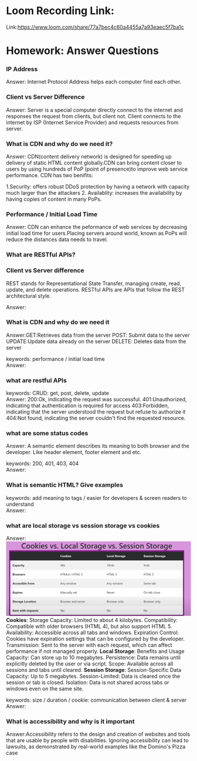 # Loom Recording Link:

Link:https://www.loom.com/share/77a7bec4c60a4455a7a93eaec5f7ba1c

# Homework: Answer Questions

### IP Address

Answer: Internet Protocol Address helps each computer find each other.

### Client vs Server Difference

Answer: Server is a special computer directly connect to the internet and responses the request from clients, but client not. Client connects to the internet by ISP (Internet Service Provider) and requests resources from server.

### What is CDN and why do we need it?

Answer: CDN(content delivery network) is designed for speeding up delivery of static HTML content globally.CDN can bring content closer to users by using hundreds of PoP (point of presence)to improve web service performance.
CDN has two benifits:

1.Security: offers robust DDoS protection by having a network with capacity much larger than the attackers 2. Availablity: increases the availability by having copies of content in many PoPs.

### Performance / Initial Load Time

Answer:
CDN can enhance the peformance of web services by decreasing initial load time for users.Placing servers around world, known as PoPs will reduce the distances data needs to travel.

### What are RESTful APIs?

### Client vs Server difference

REST stands for Representational State Transfer, managing create, read, update, and delete operations. RESTful APIs are APIs that follow the REST architectural style.

Answer:

### What is CDN and why do we need it

Answer:GET:Retrieves data from the server
POST: Submit data to the server
UPDATE:Update data already on the server
DELETE: Deletes data from the server

keywords: performance / initial load time
<br>
Answer:

### what are restful APIs

keywords: CRUD: get, post, delete, update
<br>
Answer:
200:Ok, indicating the request was successful.
401:Unauthorized, indicating that authentication is required for access
403:Forbidden, indicating that the server understood the request but refuse to authorize it
404:Not found, indicating the server couldn't find the requested resource.

### what are some status codes

Answer: A semantic element describes its meaning to both browser and the developer.
Like header element, footer element and etc.

keywords: 200, 401, 403, 404
<br>
Answer:

### What is semantic HTML? Give examples

keywords: add meaning to tags / easier for developers & screen readers to understand
<br>
Answer:

### what are local storage vs session storage vs cookies

Answer:![local storage vs session storage vs cookie](image.png)
**Cookies**:
Storage Capacity: Limited to about 4 kilobytes.
Compatibility: Compatible with older browsers (HTML 4), but also support HTML 5.
Availability: Accessible across all tabs and windows.
Expiration Control: Cookies have expiration settings that can be configured by the developer.
Transmission: Sent to the server with each request, which can affect performance if not managed properly.
**Local Storage**: Benefits and Usage
Capacity: Can store up to 10 megabytes.
Persistence: Data remains until explicitly deleted by the user or via script.
Scope: Available across all sessions and tabs until cleared.
**Session Storage**: Session-Specific Data
Capacity: Up to 5 megabytes.
Session-Limited: Data is cleared once the session or tab is closed.
Isolation: Data is not shared across tabs or windows even on the same site.

keywords: size / duration / cookie: communication between client & server
<br>
Answer:

### What is accessibility and why is it important

Answer:Accessibility refers to the design and creation of websites and tools that are usable by people with disabilities. Ignoring accessibility can lead to lawsuits, as demonstrated by real-world examples like the Domino's Pizza case
